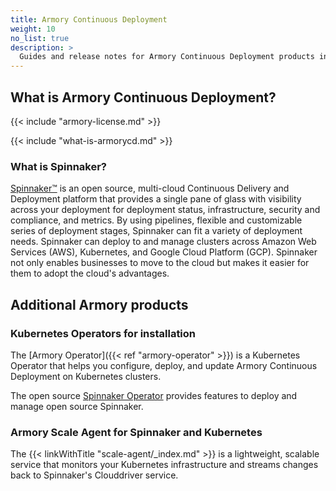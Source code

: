 ```yaml
---
title: Armory Continuous Deployment
weight: 10
no_list: true
description: >
  Guides and release notes for Armory Continuous Deployment products including Armory Continuous Deployment Self-Hosted, Armory Operator, and Armory Scale Agent for Spinnaker and Kubernetes.
---
```


## What is Armory Continuous Deployment?

{{< include "armory-license.md" >}}

{{< include "what-is-armorycd.md" >}}

### What is Spinnaker?

[Spinnaker™](https://www.spinnaker.io) is an open source, multi-cloud Continuous Delivery and Deployment platform that provides a single pane of glass with visibility across your deployment for deployment status, infrastructure, security and compliance, and metrics. By using pipelines, flexible and customizable series of deployment stages, Spinnaker can fit a variety of deployment needs. Spinnaker can deploy to and manage clusters across Amazon Web Services (AWS), Kubernetes, and Google Cloud Platform (GCP). Spinnaker not only enables businesses to move to the cloud but makes it easier for them to adopt the cloud's advantages.

## Additional Armory products

### Kubernetes Operators for installation

The [Armory Operator]({{< ref "armory-operator" >}}) is a Kubernetes Operator that helps you configure, deploy, and update Armory Continuous Deployment on Kubernetes clusters.

The open source [Spinnaker Operator](https://github.com/armory/spinnaker-operator) provides features to deploy and manage open source Spinnaker.

### Armory Scale Agent for Spinnaker and Kubernetes

The {{< linkWithTitle "scale-agent/_index.md" >}} is a lightweight, scalable service that monitors your Kubernetes infrastructure and streams changes back to Spinnaker's Clouddriver service.
